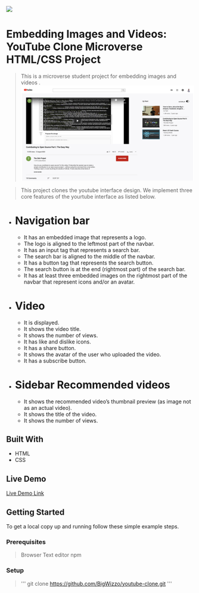 ![](https://img.shields.io/badge/Microverse-blueviolet)
# Embedding Images and Videos: YouTube Clone Microverse HTML/CSS Project

> This is a microverse student project for embedding images and videos . 
![screenshot](./screen_shot.png)

> This project clones the youtube interface design.
> We implement three core features of the yourtube interface as listed below.
- # Navigation bar
    - It has an embedded image that represents a logo.
    - The logo is aligned to the leftmost part of the navbar.
    - It has an input tag that represents a search bar.
    - The search bar is aligned to the middle of the navbar. 
    - It has a button tag that represents the search button.
    - The search button is at the end (rightmost part) of the search bar.
    - It has at least three embedded images on the rightmost part of the navbar that represent icons and/or an avatar.
- # Video
    - It is displayed.
    - It shows the video title.
    - It shows the number of views.
    - It has like and dislike icons.
    - It has a share button.
    - It shows the avatar of the user who uploaded the video.
    - It has a subscribe button.
- # Sidebar Recommended videos

    - It shows the recommended video’s thumbnail preview (as image not as an actual video).
    - It shows the title of the video.
    - It shows the number of views.

## Built With

- HTML
- CSS

## Live Demo

[Live Demo Link](https://livedemo.com)

## Getting Started

 To get a local copy up and running follow these simple example steps.

### Prerequisites
> Browser
> Text editor
> npm

### Setup
> ''' git clone https://github.com/BigWizzo/youtube-clone.git '''